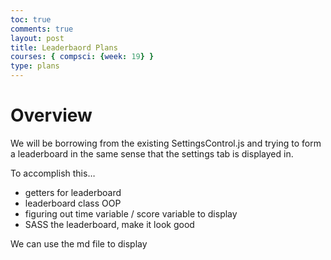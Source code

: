 ```yaml
---
toc: true
comments: true
layout: post
title: Leaderbaord Plans
courses: { compsci: {week: 19} }
type: plans
---
```


# Overview

We will be borrowing from the existing SettingsControl.js and trying to form a leaderboard in the same sense that the settings tab is displayed in.

To accomplish this…

- getters for leaderboard
- leaderboard class OOP
- figuring out time variable / score variable to display
- SASS the leaderboard, make it look good

We can use the md file to display